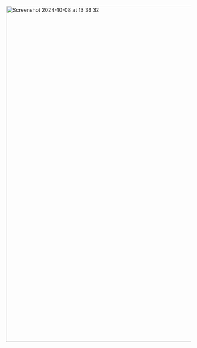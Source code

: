 <img width="912" alt="Screenshot 2024-10-08 at 13 36 32" src="https://github.com/user-attachments/assets/befdc925-19c7-495d-b274-7b66e4e2b7e0">
